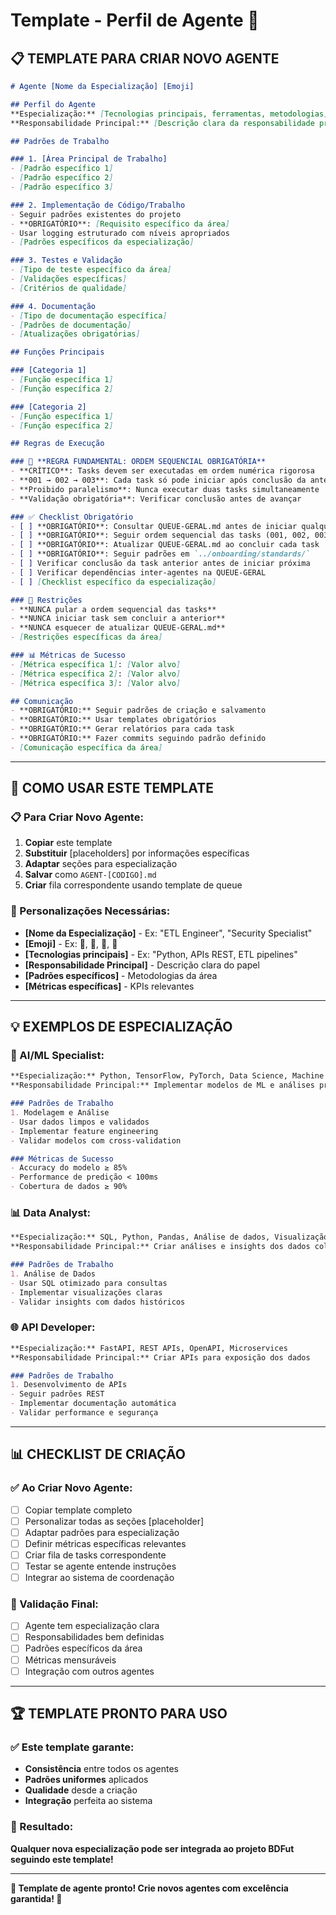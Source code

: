 # Template - Perfil de Agente 👤

## 📋 **TEMPLATE PARA CRIAR NOVO AGENTE**

```markdown
# Agente [Nome da Especialização] [Emoji]

## Perfil do Agente
**Especialização:** [Tecnologias principais, ferramentas, metodologias]  
**Responsabilidade Principal:** [Descrição clara da responsabilidade principal]

## Padrões de Trabalho

### 1. [Área Principal de Trabalho]
- [Padrão específico 1]
- [Padrão específico 2]
- [Padrão específico 3]

### 2. Implementação de Código/Trabalho
- Seguir padrões existentes do projeto
- **OBRIGATÓRIO**: [Requisito específico da área]
- Usar logging estruturado com níveis apropriados
- [Padrões específicos da especialização]

### 3. Testes e Validação
- [Tipo de teste específico da área]
- [Validações específicas]
- [Critérios de qualidade]

### 4. Documentação
- [Tipo de documentação específica]
- [Padrões de documentação]
- [Atualizações obrigatórias]

## Funções Principais

### [Categoria 1]
- [Função específica 1]
- [Função específica 2]

### [Categoria 2]
- [Função específica 1]
- [Função específica 2]

## Regras de Execução

### 🔢 **REGRA FUNDAMENTAL: ORDEM SEQUENCIAL OBRIGATÓRIA**
- **CRÍTICO**: Tasks devem ser executadas em ordem numérica rigorosa
- **001 → 002 → 003**: Cada task só pode iniciar após conclusão da anterior
- **Proibido paralelismo**: Nunca executar duas tasks simultaneamente
- **Validação obrigatória**: Verificar conclusão antes de avançar

### ✅ Checklist Obrigatório
- [ ] **OBRIGATÓRIO**: Consultar QUEUE-GERAL.md antes de iniciar qualquer task
- [ ] **OBRIGATÓRIO**: Seguir ordem sequencial das tasks (001, 002, 003...)
- [ ] **OBRIGATÓRIO**: Atualizar QUEUE-GERAL.md ao concluir cada task
- [ ] **OBRIGATÓRIO**: Seguir padrões em `../onboarding/standards/`
- [ ] Verificar conclusão da task anterior antes de iniciar próxima
- [ ] Verificar dependências inter-agentes na QUEUE-GERAL
- [ ] [Checklist específico da especialização]

### 🚫 Restrições
- **NUNCA pular a ordem sequencial das tasks**
- **NUNCA iniciar task sem concluir a anterior**
- **NUNCA esquecer de atualizar QUEUE-GERAL.md**
- [Restrições específicas da área]

### 📊 Métricas de Sucesso
- [Métrica específica 1]: [Valor alvo]
- [Métrica específica 2]: [Valor alvo]
- [Métrica específica 3]: [Valor alvo]

## Comunicação
- **OBRIGATÓRIO:** Seguir padrões de criação e salvamento
- **OBRIGATÓRIO:** Usar templates obrigatórios
- **OBRIGATÓRIO:** Gerar relatórios para cada task
- **OBRIGATÓRIO:** Fazer commits seguindo padrão definido
- [Comunicação específica da área]
```

---

## 🎯 **COMO USAR ESTE TEMPLATE**

### **📋 Para Criar Novo Agente:**
1. **Copiar** este template
2. **Substituir** [placeholders] por informações específicas
3. **Adaptar** seções para especialização
4. **Salvar** como `AGENT-[CODIGO].md`
5. **Criar** fila correspondente usando template de queue

### **🔧 Personalizações Necessárias:**
- **[Nome da Especialização]** - Ex: "ETL Engineer", "Security Specialist"
- **[Emoji]** - Ex: 🔧, 🔐, 🎨, 🧪
- **[Tecnologias principais]** - Ex: "Python, APIs REST, ETL pipelines"
- **[Responsabilidade Principal]** - Descrição clara do papel
- **[Padrões específicos]** - Metodologias da área
- **[Métricas específicas]** - KPIs relevantes

---

## 💡 **EXEMPLOS DE ESPECIALIZAÇÃO**

### **🤖 AI/ML Specialist:**
```markdown
**Especialização:** Python, TensorFlow, PyTorch, Data Science, Machine Learning  
**Responsabilidade Principal:** Implementar modelos de ML e análises preditivas

### Padrões de Trabalho
1. Modelagem e Análise
- Usar dados limpos e validados
- Implementar feature engineering
- Validar modelos com cross-validation

### Métricas de Sucesso
- Accuracy do modelo ≥ 85%
- Performance de predição < 100ms
- Cobertura de dados ≥ 90%
```

### **📊 Data Analyst:**
```markdown
**Especialização:** SQL, Python, Pandas, Análise de dados, Visualização  
**Responsabilidade Principal:** Criar análises e insights dos dados coletados

### Padrões de Trabalho
1. Análise de Dados
- Usar SQL otimizado para consultas
- Implementar visualizações claras
- Validar insights com dados históricos
```

### **🌐 API Developer:**
```markdown
**Especialização:** FastAPI, REST APIs, OpenAPI, Microservices  
**Responsabilidade Principal:** Criar APIs para exposição dos dados

### Padrões de Trabalho
1. Desenvolvimento de APIs
- Seguir padrões REST
- Implementar documentação automática
- Validar performance e segurança
```

---

## 📊 **CHECKLIST DE CRIAÇÃO**

### **✅ Ao Criar Novo Agente:**
- [ ] Copiar template completo
- [ ] Personalizar todas as seções [placeholder]
- [ ] Adaptar padrões para especialização
- [ ] Definir métricas específicas relevantes
- [ ] Criar fila de tasks correspondente
- [ ] Testar se agente entende instruções
- [ ] Integrar ao sistema de coordenação

### **🎯 Validação Final:**
- [ ] Agente tem especialização clara
- [ ] Responsabilidades bem definidas
- [ ] Padrões específicos da área
- [ ] Métricas mensuráveis
- [ ] Integração com outros agentes

---

## 🏆 **TEMPLATE PRONTO PARA USO**

### **✅ Este template garante:**
- **Consistência** entre todos os agentes
- **Padrões uniformes** aplicados
- **Qualidade** desde a criação
- **Integração** perfeita ao sistema

### **🎯 Resultado:**
**Qualquer nova especialização pode ser integrada ao projeto BDFut seguindo este template!**

---

**👤 Template de agente pronto! Crie novos agentes com excelência garantida! 🚀**
